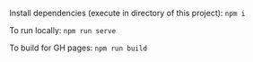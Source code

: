 Install dependencies (execute in directory of this project): `npm i`

To run locally: `npm run serve`

To build for GH pages: `npm run build`
